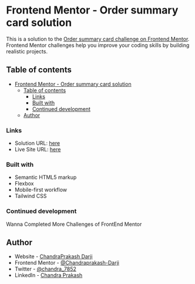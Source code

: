 # Frontend Mentor - Order summary card solution

This is a solution to the [Order summary card challenge on Frontend Mentor](https://www.frontendmentor.io/challenges/order-summary-component-QlPmajDUj). Frontend Mentor challenges help you improve your coding skills by building realistic projects.

## Table of contents

- [Frontend Mentor - Order summary card solution](#frontend-mentor---order-summary-card-solution)
  - [Table of contents](#table-of-contents)
    - [Links](#links)
    - [Built with](#built-with)
    - [Continued development](#continued-development)
  - [Author](#author)

### Links

- Solution URL: [here](https://www.frontendmentor.io/solutions/responsive-order-summary-layout-by-tailwind-css-hYjKq-PU0)
- Live Site URL: [here](https://ordersummarycomponenfm.netlify.app/)

### Built with

- Semantic HTML5 markup
- Flexbox
- Mobile-first workflow
- Tailwind CSS

### Continued development

Wanna Completed More Challenges of FrontEnd Mentor

## Author

- Website - [ChandraPrakash Darji](https://github.com/Chandraprakash-Darji)
- Frontend Mentor - [@Chandraprakash-Darji](https://www.frontendmentor.io/profile/Chandraprakash-Darji)
- Twitter - [@chandra_7852](https://twitter.com/chandra_7852)
- LinkedIn - [Chandra Prakash](https://www.linkedin.com/in/chandra-prakash-6065b2224/)
